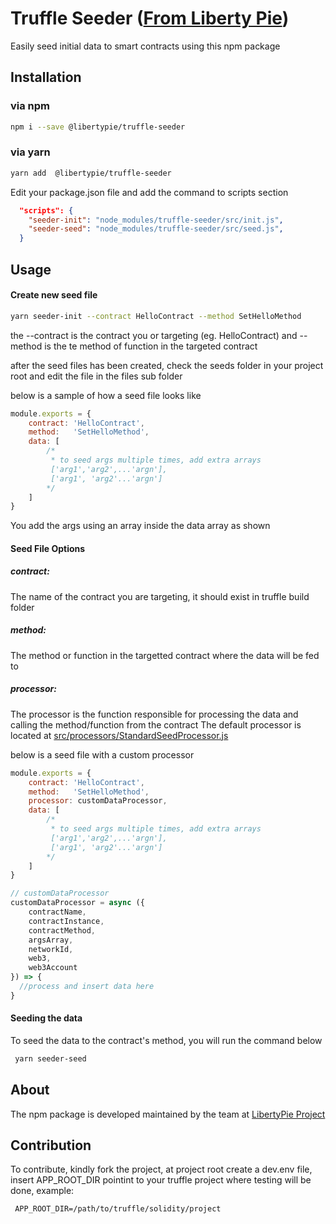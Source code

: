 # Truffle Seeder ([From Liberty Pie](https://libertypie.com))
Easily seed initial data to smart contracts using this npm package 

## Installation

### via npm

```sh
npm i --save @libertypie/truffle-seeder
```

### via yarn

```sh
yarn add  @libertypie/truffle-seeder
```

Edit your package.json file and add the command to scripts section

```json 
  "scripts": {
    "seeder-init": "node_modules/truffle-seeder/src/init.js",
    "seeder-seed": "node_modules/truffle-seeder/src/seed.js",
  }
```

## Usage

#### Create new seed file 
```sh
yarn seeder-init --contract HelloContract --method SetHelloMethod
```

the --contract  is the contract you or targeting (eg. HelloContract)
and --method is the te method of function in the targeted contract 

after the seed files has been created, check the seeds folder in your project root and edit the file in the files sub folder

below is a sample of how a seed file looks like 

```js
module.exports = {
    contract: 'HelloContract',
    method:   'SetHelloMethod',
    data: [
        /* 
         * to seed args multiple times, add extra arrays
         ['arg1','arg2',...'argn'],
         ['arg1', 'arg2'...'argn']
        */
    ]
}
```
You add the args using an array inside the data array  as shown 

#### Seed File Options

##### contract:
The name of the contract you are targeting, it should exist in truffle build folder

##### method: 
The method or function in the targetted contract where the data will be fed to 

##### processor: 
The processor is the function responsible for processing the data and calling the method/function from the contract
The default processor is located at [src/processors/StandardSeedProcessor.js](src/processors/StandardSeedProcessor.js)

below is a seed file with a custom processor

```js 
module.exports = {
    contract: 'HelloContract',
    method:   'SetHelloMethod',
    processor: customDataProcessor,
    data: [
        /* 
         * to seed args multiple times, add extra arrays
         ['arg1','arg2',...'argn'],
         ['arg1', 'arg2'...'argn']
        */
    ]
}

// customDataProcessor
customDataProcessor = async ({
    contractName,
    contractInstance, 
    contractMethod, 
    argsArray,
    networkId,
    web3,
    web3Account
}) => {
  //process and insert data here 
}
```

#### Seeding the data 
 To seed the data to the contract's method, you will run the command below

 ```sh 
  yarn seeder-seed 
 ```

 ## About
 The npm package is developed maintained by the team at [LibertyPie Project](https://libertypie.com)

 ## Contribution
 To contribute, kindly fork the project, at project root create a dev.env file, insert APP_ROOT_DIR pointint to your truffle project where testing will be done,
 example: 

 ```txt
  APP_ROOT_DIR=/path/to/truffle/solidity/project
 ```